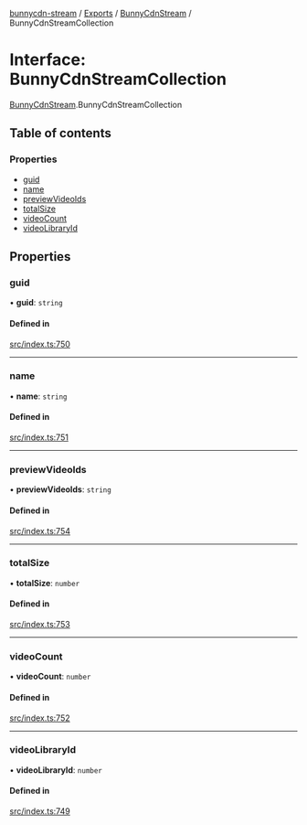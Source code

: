 [bunnycdn-stream](../README.md) / [Exports](../modules.md) / [BunnyCdnStream](../modules/BunnyCdnStream.md) / BunnyCdnStreamCollection

# Interface: BunnyCdnStreamCollection

[BunnyCdnStream](../modules/BunnyCdnStream.md).BunnyCdnStreamCollection

## Table of contents

### Properties

- [guid](BunnyCdnStream.BunnyCdnStreamCollection.md#guid)
- [name](BunnyCdnStream.BunnyCdnStreamCollection.md#name)
- [previewVideoIds](BunnyCdnStream.BunnyCdnStreamCollection.md#previewvideoids)
- [totalSize](BunnyCdnStream.BunnyCdnStreamCollection.md#totalsize)
- [videoCount](BunnyCdnStream.BunnyCdnStreamCollection.md#videocount)
- [videoLibraryId](BunnyCdnStream.BunnyCdnStreamCollection.md#videolibraryid)

## Properties

### guid

• **guid**: `string`

#### Defined in

[src/index.ts:750](https://github.com/dan-online/bunnycdn-stream/blob/64b6038/src/index.ts#L750)

___

### name

• **name**: `string`

#### Defined in

[src/index.ts:751](https://github.com/dan-online/bunnycdn-stream/blob/64b6038/src/index.ts#L751)

___

### previewVideoIds

• **previewVideoIds**: `string`

#### Defined in

[src/index.ts:754](https://github.com/dan-online/bunnycdn-stream/blob/64b6038/src/index.ts#L754)

___

### totalSize

• **totalSize**: `number`

#### Defined in

[src/index.ts:753](https://github.com/dan-online/bunnycdn-stream/blob/64b6038/src/index.ts#L753)

___

### videoCount

• **videoCount**: `number`

#### Defined in

[src/index.ts:752](https://github.com/dan-online/bunnycdn-stream/blob/64b6038/src/index.ts#L752)

___

### videoLibraryId

• **videoLibraryId**: `number`

#### Defined in

[src/index.ts:749](https://github.com/dan-online/bunnycdn-stream/blob/64b6038/src/index.ts#L749)

